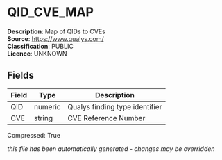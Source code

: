 # QID_CVE_MAP

**Description**: Map of QIDs to CVEs  
**Source**: https://www.qualys.com/  
**Classification**: PUBLIC  
**Licence**: UNKNOWN  

## Fields

| Field           | Type         | Description               |
|-----------------|--------------|---------------------------|
| QID  | numeric   | Qualys finding type identifier |  
| CVE  | string   | CVE Reference Number |  
 

Compressed: True

_this file has been automatically generated - changes may be overridden_